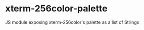 xterm-256color-palette
======================

JS module exposing xterm-256color's palette as a list of Strings
